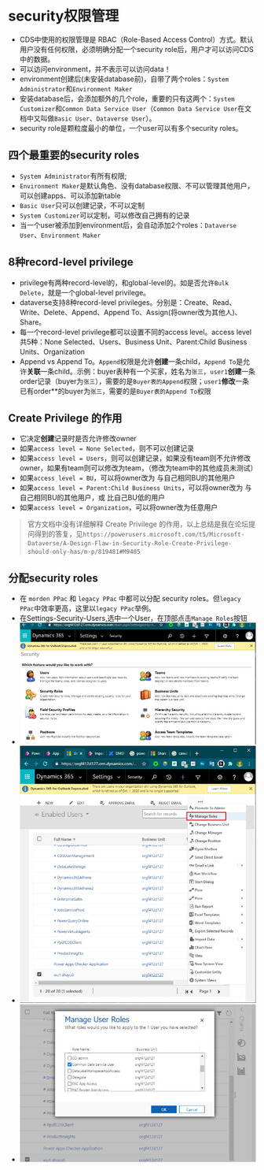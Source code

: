 # security权限管理
+ CDS中使用的权限管理是 RBAC（Role-Based Access Control）方式。默认用户没有任何权限，必须明确分配一个security role后，用户才可以访问CDS中的数据。 
+ 可以访问environment，并不表示可以访问data！
+ environment创建后(未安装database前)，自带了两个roles：`System Administrator`和`Environment Maker`
+ 安装database后，会添加额外的几个role，重要的只有这两个：`System Customizer`和`Common Data Service User`（`Common Data Service User`在文档中又叫做`Basic User`、`Dataverse User`）。
+ security role是颗粒度最小的单位，一个user可以有多个security roles。

## 四个最重要的security roles
+ `System Administrator`有所有权限;
+ `Environment Maker`是默认角色、没有database权限、不可以管理其他用户，可以创建apps、可以添加新table
+ `Basic User`只可以创建记录，不可以定制
+ `System Customizer`可以定制，可以修改自己拥有的记录
+ 当一个user被添加到environment后，会自动添加2个roles：`Dataverse User`、`Environment Maker`

## 8种record-level privilege
+ privilege有两种record-level的，和global-level的。如是否允许`Bulk Delete`，就是一个global-level privilege。
+ dataverse支持8种record-level privileges。分别是：Create、Read、Write、Delete、Append、Append To、Assign(将owner改为其他人)、Share。
+ 每一个record-level privilege都可以设置不同的access level。access level共5种：None Selected、Users、Business Unit、Parent:Child Business Units、Organization
+ Append vs Append To。`Append`权限是允许**创建**一条child，`Append To`是允许**关联**一条child。示例：buyer表种有一个买家，姓名为`张三`，`user1`**创建**一条order记录（buyer为`张三`），需要的是`Buyer表的Append`权限；`user1`**修改**一条已有order**的buyer为`张三`，需要的是`Buyer表的Append To`权限

## Create Privilege 的作用
+ 它决定**创建**记录时是否允许修改owner
+ 如果`access level = None Selected`，则不可以创建记录
+ 如果`access level = Users`，则可以创建记录，如果没有team则不允许修改owner，如果有team则可以修改为team，（修改为team中的其他成员未测试）
+ 如果`access level = BU`，可以将owner改为 与自己相同BU的其他用户
+ 如果`access level = Parent:Child Business Units`，可以将owner改为 与自己相同BU的其他用户，或 比自己BU低的用户
+ 如果`access level = Organization`，可以将owner改为任意用户
> 官方文档中没有详细解释 Create Privilege 的作用，以上总结是我在论坛提问得到的答复，见`https://powerusers.microsoft.com/t5/Microsoft-Dataverse/A-Design-Flaw-in-Security-Role-Create-Privilege-should-only-has/m-p/819481#M9405`

## 分配security roles
+ 在 `morden PPac` 和 `legacy PPac` 中都可以分配 security roles。但`legacy PPac`中效率更高，这里以`legacy PPac`举例。
+ 在Settings-Security-Users,选中一个User，在顶部点击`Manage Roles`按钮
+ ![](imgs/20-legacy-ppac-security.jpg)
+ ![](imgs/30-legacy-ppac-security-manage-roles-button.jpg)
+ ![](imgs/31-manage-roles.jpg)

